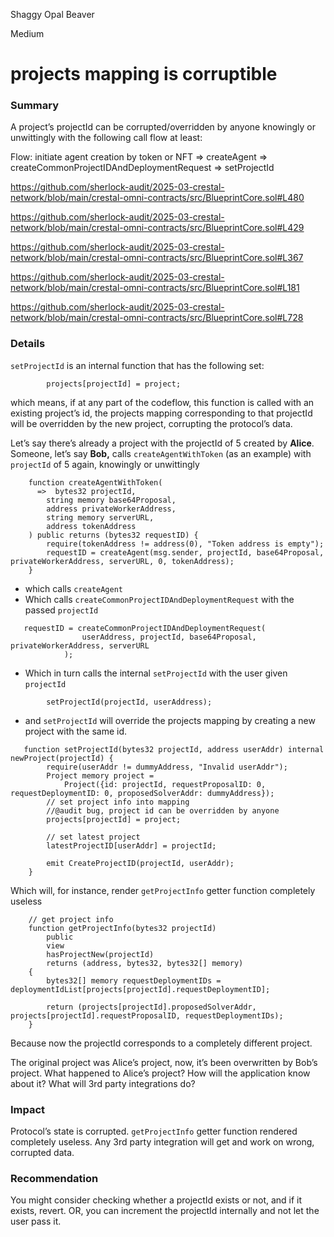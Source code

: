 Shaggy Opal Beaver

Medium

# projects mapping is corruptible

### Summary

A project’s projectId can be corrupted/overridden by anyone knowingly or unwittingly with the following call flow at least:

Flow: initiate agent creation by token or NFT ⇒ createAgent ⇒ createCommonProjectIDAndDeploymentRequest ⇒ setProjectId

https://github.com/sherlock-audit/2025-03-crestal-network/blob/main/crestal-omni-contracts/src/BlueprintCore.sol#L480

https://github.com/sherlock-audit/2025-03-crestal-network/blob/main/crestal-omni-contracts/src/BlueprintCore.sol#L429

https://github.com/sherlock-audit/2025-03-crestal-network/blob/main/crestal-omni-contracts/src/BlueprintCore.sol#L367

https://github.com/sherlock-audit/2025-03-crestal-network/blob/main/crestal-omni-contracts/src/BlueprintCore.sol#L181

https://github.com/sherlock-audit/2025-03-crestal-network/blob/main/crestal-omni-contracts/src/BlueprintCore.sol#L728

### Details

`setProjectId` is an internal function that has the following set: 

```solidity
        projects[projectId] = project;

```

which means, if at any part of the codeflow, this function is called with an existing project’s id, the projects mapping corresponding to that projectId will be overridden by the new project, corrupting the protocol’s data.

Let’s say there’s already a project with the projectId of 5 created by **Alice**. Someone, let’s say **Bob,** calls `createAgentWithToken` (as an example) with `projectId` of 5 again, knowingly or unwittingly

```solidity
    function createAgentWithToken(
      =>  bytes32 projectId,
        string memory base64Proposal,
        address privateWorkerAddress,
        string memory serverURL,
        address tokenAddress
    ) public returns (bytes32 requestID) {
        require(tokenAddress != address(0), "Token address is empty");
        requestID = createAgent(msg.sender, projectId, base64Proposal, privateWorkerAddress, serverURL, 0, tokenAddress);
    }
```

- which calls `createAgent`
- Which calls `createCommonProjectIDAndDeploymentRequest` with the passed `projectId`

```solidity
   requestID = createCommonProjectIDAndDeploymentRequest(
                userAddress, projectId, base64Proposal, privateWorkerAddress, serverURL
            );
```

- Which in turn calls the internal `setProjectId` with the user given `projectId`

```solidity
        setProjectId(projectId, userAddress);

```

- and `setProjectId` will override the projects mapping by creating a new project with the same id.

```solidity
   function setProjectId(bytes32 projectId, address userAddr) internal newProject(projectId) {
        require(userAddr != dummyAddress, "Invalid userAddr");
        Project memory project =
            Project({id: projectId, requestProposalID: 0, requestDeploymentID: 0, proposedSolverAddr: dummyAddress});
        // set project info into mapping
        //@audit bug, project id can be overridden by anyone
        projects[projectId] = project;

        // set latest project
        latestProjectID[userAddr] = projectId;

        emit CreateProjectID(projectId, userAddr);
    }
```

Which will, for instance, render `getProjectInfo` getter function completely useless 

```solidity
    // get project info
    function getProjectInfo(bytes32 projectId)
        public
        view
        hasProjectNew(projectId)
        returns (address, bytes32, bytes32[] memory)
    {
        bytes32[] memory requestDeploymentIDs = deploymentIdList[projects[projectId].requestDeploymentID];

        return (projects[projectId].proposedSolverAddr, projects[projectId].requestProposalID, requestDeploymentIDs);
    }
```

Because now the projectId corresponds to a completely different project.

The original project was Alice’s project, now, it’s been overwritten by Bob’s project. What happened to Alice’s project? How will the application know about it? What will 3rd party integrations do?

### Impact

Protocol’s state is corrupted. `getProjectInfo` getter function rendered completely useless. Any 3rd party integration will get and work on wrong, corrupted data.

### Recommendation

You might consider checking whether a projectId exists or not, and if it exists, revert. OR, you can increment the projectId internally and not let the user pass it.
